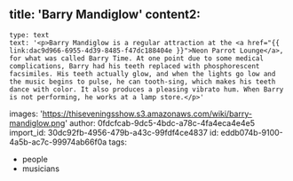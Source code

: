 title: '​Barry Mandiglow'
content2:
  -
    type: text
    text: '<p>Barry Mandiglow is a regular attraction at the <a href="{{ link:dac9d966-6955-4d39-8485-f47dc188404e }}">Neon Parrot Lounge</a>, for what was called Barry Time. At one point due to some medical complications, Barry had his teeth replaced with phosphorescent facsimiles. His teeth actually glow, and when the lights go low and the music begins to pulse, he can tooth-sing, which makes his teeth dance with color. It also produces a pleasing vibrato hum. When Barry is not performing, he works at a lamp store.</p>'
images: 'https://thiseveningsshow.s3.amazonaws.com/wiki/barry-mandiglow.png'
author: 0fdcfcab-9dc5-4bdc-a78c-4fa4eca4e4e5
import_id: 30dc92fb-4956-479b-a43c-99fdf4ce4837
id: eddb074b-9100-4a5b-ac7c-99974ab66f0a
tags:
  - people
  - musicians
